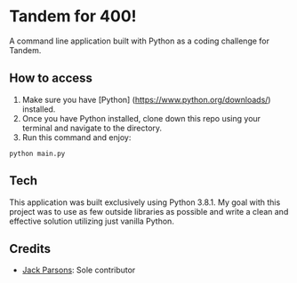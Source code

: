 # Tandem for 400!

A command line application built with Python as a coding challenge for Tandem.

## How to access

1. Make sure you have [Python] (https://www.python.org/downloads/) installed.
2. Once you have Python installed, clone down this repo using your terminal and navigate to the directory.
3. Run this command and enjoy:
```
python main.py
```

## Tech

This application was built exclusively using Python 3.8.1. My goal with this project was to use as few outside libraries as possible and write a clean and effective solution utilizing just vanilla Python.

## Credits

* [Jack Parsons](https://linkedin.com/in/jackson-parsons): Sole contributor